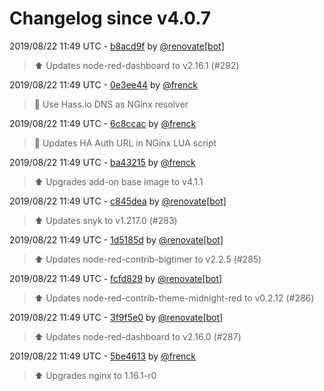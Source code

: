 # Changelog since v4.0.7

2019/08/22 11:49 UTC - [b8acd9f](https://github.com/hassio-addons/addon-node-red/commit/b8acd9f78695369429043278b3e55036fa2b95e4) by [@renovate[bot]](https://github.com/apps/renovate)
> :arrow_up: Updates node-red-dashboard to v2.16.1 (#292) 

2019/08/22 11:49 UTC - [0e3ee44](https://github.com/hassio-addons/addon-node-red/commit/0e3ee44165e3a4236e1a7e8f2d5107db64e006d4) by [@frenck](https://github.com/frenck)
> :hammer: Use Hass.io DNS as NGinx resolver 

2019/08/22 11:49 UTC - [6c8ccac](https://github.com/hassio-addons/addon-node-red/commit/6c8ccaca1a9d059b0aca8c5274168e26be861407) by [@frenck](https://github.com/frenck)
> :hammer: Updates HA Auth URL in NGinx LUA script 

2019/08/22 11:49 UTC - [ba43215](https://github.com/hassio-addons/addon-node-red/commit/ba43215d3b515b23705d397727a92c6806bebd45) by [@frenck](https://github.com/frenck)
> :arrow_up: Upgrades add-on base image to v4.1.1 

2019/08/22 11:49 UTC - [c845dea](https://github.com/hassio-addons/addon-node-red/commit/c845dea64bfb20c0013d91302b0e8f718e6e859b) by [@renovate[bot]](https://github.com/apps/renovate)
> :arrow_up: Updates snyk to v1.217.0 (#283) 

2019/08/22 11:49 UTC - [1d5185d](https://github.com/hassio-addons/addon-node-red/commit/1d5185dc84901d9842695626e533388b4c3e61a4) by [@renovate[bot]](https://github.com/apps/renovate)
> :arrow_up: Updates node-red-contrib-bigtimer to v2.2.5 (#285) 

2019/08/22 11:49 UTC - [fcfd829](https://github.com/hassio-addons/addon-node-red/commit/fcfd829d7aee19f4674f3a6aacfdf56313734bd0) by [@renovate[bot]](https://github.com/apps/renovate)
> :arrow_up: Updates node-red-contrib-theme-midnight-red to v0.2.12 (#286) 

2019/08/22 11:49 UTC - [3f9f5e0](https://github.com/hassio-addons/addon-node-red/commit/3f9f5e036ca24857ef4ef3ee91b5de7d182220a6) by [@renovate[bot]](https://github.com/apps/renovate)
> :arrow_up: Updates node-red-dashboard to v2.16.0 (#287) 

2019/08/22 11:49 UTC - [5be4613](https://github.com/hassio-addons/addon-node-red/commit/5be4613eca9f24d5676e65a440967026ee844de2) by [@frenck](https://github.com/frenck)
> :arrow_up: Upgrades nginx to 1.16.1-r0 

